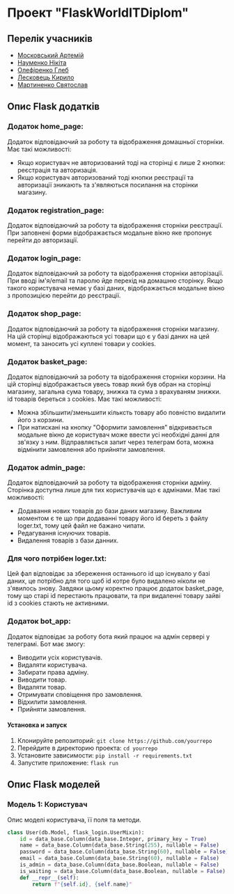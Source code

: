 # Проект "FlaskWorldITDiplom"

## Перелік учасників

- [Московський Артемій]()
- [Науменко Нікіта]()
- [Олефіренко Глеб]()
- [Лесковець Кирило]()
- [Мартиненко Святослав]()

## Опис Flask додатків

### Додаток home_page: 
Додаток відповідаючий за роботу та відображення домашньої сторніки.
Має такі можливості:
 - Якщо користувач не авторизований тоді на сторінці є лише 2 кнопки: реєстрація та авторизація.
 - Якщо користувач авторизований тоді кнопки реєстрації та авторизації зникають та з'являються посилання на сторінки магазину.

### Додаток registration_page: 
Додаток відповідаючий за роботу та відображення сторніки реєстрації. При заповнені форми відображається модальне вікно яке пропонує перейти до авторизації.

### Додаток login_page: 
Додаток відповідаючий за роботу та відображення сторніки авторізації. При вводі ім'я/email та паролю йде перехід на домашню сторінку. Якщо такого користувача немає у базі даних, відображається модальне вікно з пропозицією перейти до реєстрації.

### Додаток shop_page: 
Додаток відповідаючий за роботу та відображення сторніки магазину. На цій сторінці відображаються усі товари що є у базі даних на цей момент, та заносить усі куплені товари у cookies.

### Додаток basket_page: 
Додаток відповідаючий за роботу та відображення сторніки корзини. На цій сторінці відображається увесь товар який був обран на сторінці магазину, загальна сума товару, знижка та сума з врахуваням знижки. id товарів береться з cookies.
Має такі можливості:
- Можна збільшити/зменьшити кільксть товару або повністю видалити його з корзини.
- При натискані на кнопку "Оформити замовлення" відкривається модальне вікно де користувач може ввести усі необхідні данні для зв'язку з ним. Відправляється запит через телеграм бота, можна відмінити замовлення або прийняти замовлення.

### Додаток admin_page: 
Додаток відповідаючий за роботу та відображення сторніки адміну. Сторінка доступна лише для тих користувачів що є адмінами.
Має такі можливості:
- Додавання нових товарів до бази даних магазину. Важливим моментом є те що при додаванні товару його id береть з файлу loger.txt, тому цей файл не бажано чипати.
- Редагування існуючих товарів.
- Видалення товарів з бази данних.

### Для чого потрібен loger.txt:
Цей фал відповідає за збереження останнього id що існувало у базі даних, це потрібно для того щоб id котре було видалено ніколи не з'явилось знову. Завдяки цьому коректно працює додаток basket_page, тому що старі id перестають працювати, та при видаленні товару зайві id з cookies стають не активними.

### Додаток bot_app:
Додаток відповідає за роботу бота який працює на адмін сервері у телеграмі. Бот має змогу:
- Виводити усіх користувачів.
- Видаляти користувача.
- Забирати права адміну.
- Виводити товар.
- Видаляти товар.
- Отримувати сповіщення про замовлення.
- Відхилити замовлення.
- Прийняти замовлення.

#### Установка и запуск
1. Клонируйте репозиторий: `git clone https://github.com/yourrepo`
2. Перейдите в директорию проекта: `cd yourrepo`
3. Установите зависимости: `pip install -r requirements.txt`
4. Запустите приложение: `flask run`

## Опис Flask моделей

### Модель 1: Користувач
Опис моделі користувача, її поля та методи.

```python
class User(db.Model, flask_login.UserMixin):
    id = data_base.Column(data_base.Integer, primary_key = True)
    name = data_base.Column(data_base.String(255), nullable = False)
    password = data_base.Column(data_base.String(60), nullable = False)
    email = data_base.Column(data_base.String(60), nullable = False)
    is_admin = data_base.Column(data_base.Boolean, nullable = False)
    is_waiting = data_base.Column(data_base.Boolean, nullable = False)
    def __repr__(self):
        return f"{self.id}, {self.name}"
